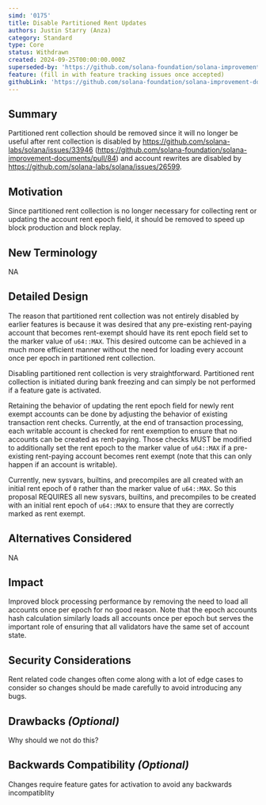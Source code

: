 ```yaml
---
simd: '0175'
title: Disable Partitioned Rent Updates
authors: Justin Starry (Anza)
category: Standard
type: Core
status: Withdrawn
created: 2024-09-25T00:00:00.000Z
superseded-by: 'https://github.com/solana-foundation/solana-improvement-documents/pull/231'
feature: (fill in with feature tracking issues once accepted)
githubLink: 'https://github.com/solana-foundation/solana-improvement-documents/pull/231'
---
```


## Summary

Partitioned rent collection should be removed since it will no longer be useful
after rent collection is disabled by
https://github.com/solana-labs/solana/issues/33946
(https://github.com/solana-foundation/solana-improvement-documents/pull/84) and
account rewrites are disabled by
https://github.com/solana-labs/solana/issues/26599.

## Motivation

Since partitioned rent collection is no longer necessary for collecting rent or
updating the account rent epoch field, it should be removed to speed up block
production and block replay.

## New Terminology

NA

## Detailed Design

The reason that partitioned rent collection was not entirely disabled by earlier
features is because it was desired that any pre-existing rent-paying account
that becomes rent-exempt should have its rent epoch field set to the marker
value of `u64::MAX`. This desired outcome can be achieved in a much more
efficient manner without the need for loading every account once per epoch in
partitioned rent collection.

Disabling partitioned rent collection is very straightforward. Partitioned rent
collection is initiated during bank freezing and can simply be not performed if
a feature gate is activated.

Retaining the behavior of updating the rent epoch field for newly rent exempt
accounts can be done by adjusting the behavior of existing transaction rent
checks. Currently, at the end of transaction processing, each writable account
is checked for rent exemption to ensure that no accounts can be created as
rent-paying. Those checks MUST be modified to additionally set the rent epoch
to the marker value of `u64::MAX` if a pre-existing rent-paying account becomes
rent exempt (note that this can only happen if an account is writable).

Currently, new sysvars, builtins, and precompiles are all created with an
initial rent epoch of `0` rather than the marker value of `u64::MAX`. So this
proposal REQUIRES all new sysvars, builtins, and precompiles to be created with
an initial rent epoch of `u64::MAX` to ensure that they are correctly marked as
rent exempt.

## Alternatives Considered

NA

## Impact

Improved block processing performance by removing the need to load all accounts
once per epoch for no good reason. Note that the epoch accounts hash calculation
similarly loads all accounts once per epoch but serves the important role of
ensuring that all validators have the same set of account state.

## Security Considerations

Rent related code changes often come along with a lot of edge cases to consider
so changes should be made carefully to avoid introducing any bugs.

## Drawbacks *(Optional)*

Why should we not do this?

## Backwards Compatibility *(Optional)*

Changes require feature gates for activation to avoid any backwards incompatiblity
